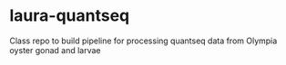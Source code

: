 # laura-quantseq

Class repo to build pipeline for processing quantseq data from Olympia oyster gonad and larvae 


